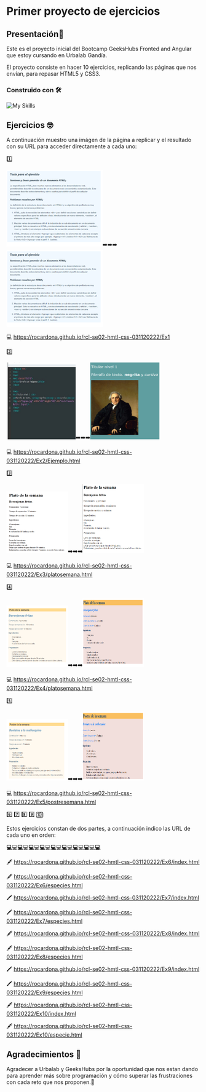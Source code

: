 # Primer proyecto de ejercicios
## Presentación🚀
Este es el proyecto inicial del Bootcamp GeeksHubs Fronted and Angular que estoy cursando en Urbalab Gandía.

El proyecto consiste en hacer 10 ejercicios, replicando las páginas que nos envían, para repasar HTML5 y CSS3.


### Construido con 🛠️
![My Skills](https://skillicons.dev/icons?i=html,css,git)


## Ejercicios 🤓

A continuación muestro una imágen de la página a replicar y el resultado con su URL para acceder directamente a cada uno:

1️⃣

<img src="/imagenesReadme/ejer 1.png" width="250" height="200">➡️➡️➡️<img src="/imagenesReadme/ejer 1.png" width="250" height="200"> 

💻
https://rocardona.github.io/rcl-se02-hmtl-css-031120222/Ex1

2️⃣

<img src="/imagenesReadme/ejer2.png" width="180" height="200">➡️➡️➡️<img src="/imagenesReadme/mi ejer 2.png" width="180" height="200">

💻
https://rocardona.github.io/rcl-se02-hmtl-css-031120222/Ex2/Ejemplo.html

3️⃣

<img src="/imagenesReadme/ejer 3.png" width="160" height="160">➡️➡️➡️<img src="/imagenesReadme/mi ejer 3.png" width="160" height="180">

💻
https://rocardona.github.io/rcl-se02-hmtl-css-031120222/Ex3/platosemana.html

4️⃣

<img src="/imagenesReadme/ejer 4.png" width="160" height="160">➡️➡️➡️<img src="/imagenesReadme/mi ejer 4.png" width="160" height="180">

💻
https://rocardona.github.io/rcl-se02-hmtl-css-031120222/Ex4/platosemana.html

5️⃣

<img src="/imagenesReadme/ejer 5.png" width="160" height="160">➡️➡️➡️<img src="/imagenesReadme/mi ejer 5.png" width="160" height="180">

💻
https://rocardona.github.io/rcl-se02-hmtl-css-031120222/Ex5/postresemana.html

6️⃣ 7️⃣ 8️⃣ 9️⃣ 🔟 

Estos ejercicios constan de dos partes, a continuación indico las URL de cada uno en orden:


**💻**💻**💻**💻**💻**💻**💻**💻**💻**💻**💻**💻**💻**💻**💻**💻**💻**

🖋️ https://rocardona.github.io/rcl-se02-hmtl-css-031120222/Ex6/index.html

🖋️ https://rocardona.github.io/rcl-se02-hmtl-css-031120222/Ex6/especies.html

🖍️ https://rocardona.github.io/rcl-se02-hmtl-css-031120222/Ex7/index.html

🖍️ https://rocardona.github.io/rcl-se02-hmtl-css-031120222/Ex7/especies.html

🖋️ https://rocardona.github.io/rcl-se02-hmtl-css-031120222/Ex8/index.html

🖋️ https://rocardona.github.io/rcl-se02-hmtl-css-031120222/Ex8/especies.html

🖍️ https://rocardona.github.io/rcl-se02-hmtl-css-031120222/Ex9/index.html

🖍️ https://rocardona.github.io/rcl-se02-hmtl-css-031120222/Ex9/especies.html

🖋️ https://rocardona.github.io/rcl-se02-hmtl-css-031120222/Ex10/index.html

🖋️ https://rocardona.github.io/rcl-se02-hmtl-css-031120222/Ex10/especie.html

## Agradecimientos 🍻
Agradecer a Urbalab y GeeksHubs por la oportunidad que nos estan dando para aprender más sobre programación y cómo superar las frustraciones con cada reto que nos proponen.🤯
